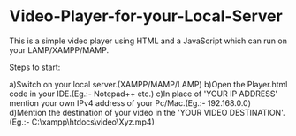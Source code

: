 # Video-Player-for-your-Local-Server
This is a simple video player using HTML and a JavaScript which can run on your LAMP/XAMPP/MAMP.


Steps to start:

a)Switch on your local server.(XAMPP/MAMP/LAMP)
b)Open the Player.html code in your IDE.(Eg.:- Notepad++ etc.)
c)In place of 'YOUR IP ADDRESS' mention your own IPv4 address of your Pc/Mac.(Eg.:- 192.168.0.0)
d)Mention the destination of your video in the 'YOUR VIDEO DESTINATION'.(Eg.:- C:\xampp\htdocs\video\Xyz.mp4) 
